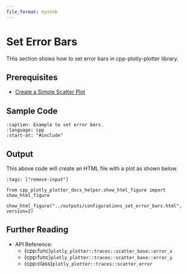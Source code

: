 ```yaml
---
file_format: mystnb
---
```


# Set Error Bars

THis section shows how to set error bars in cpp-plotly-plotter library.

## Prerequisites

- [Create a Simple Scatter Plot](../get_started/create_simple_plot.md)

## Sample Code

```{literalinclude} /../../../examples/configurations/set_error_bars.cpp
:caption: Example to set error bars.
:language: cpp
:start-at: "#include"
```

## Output

This above code will create an HTML file with a plot as shown below.

```{code-cell}
:tags: ["remove-input"]

from cpp_plotly_plotter_docs_helper.show_html_figure import show_html_figure

show_html_figure("../outputs/configurations_set_error_bars.html", version=2)
```

## Further Reading

- API Reference:
  - {cpp:func}`plotly_plotter::traces::scatter_base::error_x`
  - {cpp:func}`plotly_plotter::traces::scatter_base::error_y`
  - {cpp:class}`plotly_plotter::traces::scatter_error`
